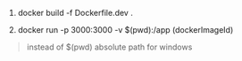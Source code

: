 1. docker build -f Dockerfile.dev .

2. docker run -p 3000:3000 -v \$(pwd):/app (dockerImageId)

> instead of \$(pwd) absolute path for windows
